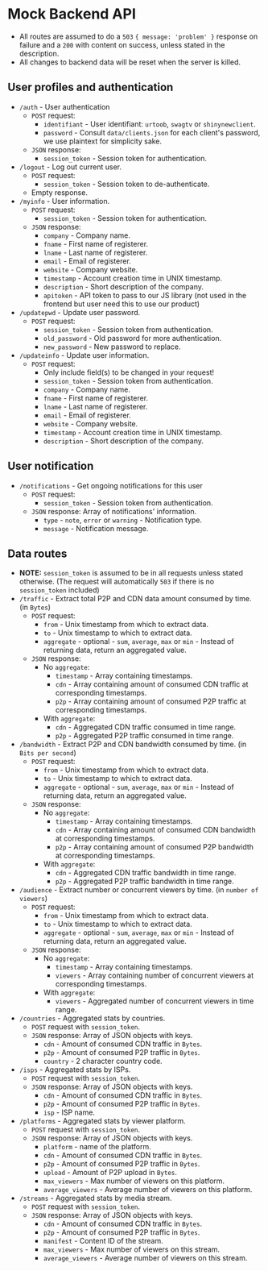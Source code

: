 # Mock Backend API
- All routes are assumed to do a `503` `{ message: 'problem' }` response on failure and a `200` with content on success, unless stated in the description.
- All changes to backend data will be reset when the server is killed.

## User profiles and authentication
- `/auth` - User authentication
  - `POST` request:
    - `identifiant` - User identifiant: `urtoob`, `swagtv` or `shinynewclient`.
    - `password` - Consult `data/clients.json` for each client's password, we use plaintext for simplicity sake.
  - `JSON` response:
    - `session_token` - Session token for authentication.
- `/logout` - Log out current user.
  - `POST` request:
    - `session_token` - Session token to de-authenticate.
  - Empty response.
- `/myinfo` - User information.
  - `POST` request:
    - `session_token` - Session token for authentication.
  - `JSON` response:
    - `company` - Company name.
    - `fname` - First name of registerer.
    - `lname` - Last name of registerer.
    - `email` - Email of registerer.
    - `website` - Company website.
    - `timestamp` - Account creation time in UNIX timestamp.
    - `description` - Short description of the company.
    - `apitoken` - API token to pass to our JS library (not used in the frontend but user need this to use our product)
- `/updatepwd` - Update user password.
  - `POST` request:
    - `session_token` - Session token from authentication.
    - `old_password` - Old password for more authentication.
    - `new_password` - New password to replace.
- `/updateinfo` - Update user information.
  - `POST` request:
    - Only include field(s) to be changed in your request!
    - `session_token` - Session token from authentication.
    - `company` - Company name.
    - `fname` - First name of registerer.
    - `lname` - Last name of registerer.
    - `email` - Email of registerer.
    - `website` - Company website.
    - `timestamp` - Account creation time in UNIX timestamp.
    - `description` - Short description of the company.

## User notification
- `/notifications` - Get ongoing notifications for this user
  - `POST` request:
    - `session_token` - Session token from authentication.
  - `JSON` response: Array of notifications' information.
    - `type` - `note`, `error` or `warning` - Notification type.
    - `message` - Notification message.

## Data routes
- **NOTE:** `session_token` is assumed to be in all requests unless stated otherwise. (The request will automatically `503` if there is no `session_token` included)
- `/traffic` - Extract total P2P and CDN data amount consumed by time. (in `Bytes`)
  - `POST` request:
    - `from` - Unix timestamp from which to extract data.
    - `to` - Unix timestamp to which to extract data.
    - `aggregate` - optional - `sum`, `average`, `max` or `min` - Instead of returning data, return an aggregated value.
  - `JSON` response:
    - No `aggregate`:
      - `timestamp` - Array containing timestamps.
      - `cdn` - Array containing amount of consumed CDN traffic at corresponding timestamps.
      - `p2p` - Array containing amount of consumed P2P traffic at corresponding timestamps.
    - With `aggregate`:
      - `cdn` - Aggregated CDN traffic consumed in time range.
      - `p2p` - Aggregated P2P traffic consumed in time range.
- `/bandwidth` - Extract P2P and CDN bandwidth consumed by time. (in `Bits per second`)
  - `POST` request:
    - `from` - Unix timestamp from which to extract data.
    - `to` - Unix timestamp to which to extract data.
    - `aggregate` - optional - `sum`, `average`, `max` or `min` - Instead of returning data, return an aggregated value.
  - `JSON` response:
    - No `aggregate`:
      - `timestamp` - Array containing timestamps.
      - `cdn` - Array containing amount of consumed CDN bandwidth at corresponding timestamps.
      - `p2p` - Array containing amount of consumed P2P bandwidth at corresponding timestamps.
    - With `aggregate`:
      - `cdn` - Aggregated CDN traffic bandwidth in time range.
      - `p2p` - Aggregated P2P traffic bandwidth in time range.
- `/audience` - Extract number or concurrent viewers by time. (in `number of viewers`)
  - `POST` request:
    - `from` - Unix timestamp from which to extract data.
    - `to` - Unix timestamp to which to extract data.
    - `aggregate` - optional - `sum`, `average`, `max` or `min` - Instead of returning data, return an aggregated value.
  - `JSON` response:
    - No `aggregate`:
      - `timestamp` - Array containing timestamps.
      - `viewers` - Array containing number of concurrent viewers at corresponding timestamps.
    - With `aggregate`:
      - `viewers` - Aggregated number of concurrent viewers in time range.
- `/countries` - Aggregated stats by countries.
  - `POST` request with `session_token`.
  - `JSON` response: Array of JSON objects with keys.
    - `cdn` - Amount of consumed CDN traffic in `Bytes`.
    - `p2p` - Amount of consumed P2P traffic in `Bytes`.
    - `country` - 2 character country code.
- `/isps` - Aggregated stats by ISPs.
  - `POST` request with `session_token`.
  - `JSON` response: Array of JSON objects with keys.
    - `cdn` - Amount of consumed CDN traffic in `Bytes`.
    - `p2p` - Amount of consumed P2P traffic in `Bytes`.
    - `isp` - ISP name.
- `/platforms` - Aggregated stats by viewer platform.
  - `POST` request with `session_token`.
  - `JSON` response: Array of JSON objects with keys.
    - `platform` -  name of the platform.
    - `cdn` - Amount of consumed CDN traffic in `Bytes`.
    - `p2p` - Amount of consumed P2P traffic in `Bytes`.
    - `upload` - Amount of P2P upload in `Bytes`.
    - `max_viewers` - Max number of viewers on this platform.
    - `average_viewers` - Average number of viewers on this platform.
- `/streams` - Aggregated stats by media stream.
  - `POST` request with `session_token`.
  - `JSON` response: Array of JSON objects with keys.
    - `cdn` - Amount of consumed CDN traffic in `Bytes`.
    - `p2p` - Amount of consumed P2P traffic in `Bytes`.
    - `manifest` - Content ID of the stream.
    - `max_viewers` - Max number of viewers on this stream.
    - `average_viewers` - Average number of viewers on this stream.
